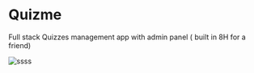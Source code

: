 # Quizme

 Full stack Quizzes management app with admin panel ( built in 8H for a friend)

![ssss](https://github.com/user-attachments/assets/9f50eba3-692d-4b3f-bf7e-acf8ec6378f7)
